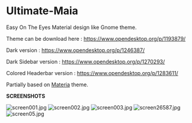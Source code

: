 # Ultimate-Maia
Easy On The Eyes Material design like Gnome theme.

Theme can be download here : https://www.opendesktop.org/p/1193879/

Dark version : https://www.opendesktop.org/p/1246387/

Dark Sidebar version : https://www.opendesktop.org/p/1270293/

Colored Headerbar version : https://www.opendesktop.org/p/1283611/

Partially based on <a href="https://github.com/nana-4/materia-theme">Materia</a> theme.
 

<b>SCREENSHOTS</b>

<img src="https://cdn.scrot.moe/images/2018/09/21/screen001.jpg" alt="screen001.jpg" border="0" />

<img src="https://cdn.scrot.moe/images/2018/09/21/screen002.jpg" alt="screen002.jpg" border="0" />

<img src="https://cdn.scrot.moe/images/2018/09/21/screen003.jpg" alt="screen003.jpg" border="0" />

<img src="https://cdn.scrot.moe/images/2019/02/04/screen26587.jpg" alt="screen26587.jpg" border="0" />

<img src="https://cdn.scrot.moe/images/2019/03/05/screen05.jpg" alt="screen05.jpg" border="0" />

